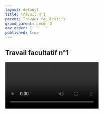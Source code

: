 ```yaml
---
layout: default
title: Travail n°1
parent: Travaux facultatifs
grand_parent: Leçon 2
nav_order: 1
published: true
---
```

## Travail facultatif n°1

<video src="../../assets/vid/inherit.mp4" controls="controls" style="max-width: 730px;">


